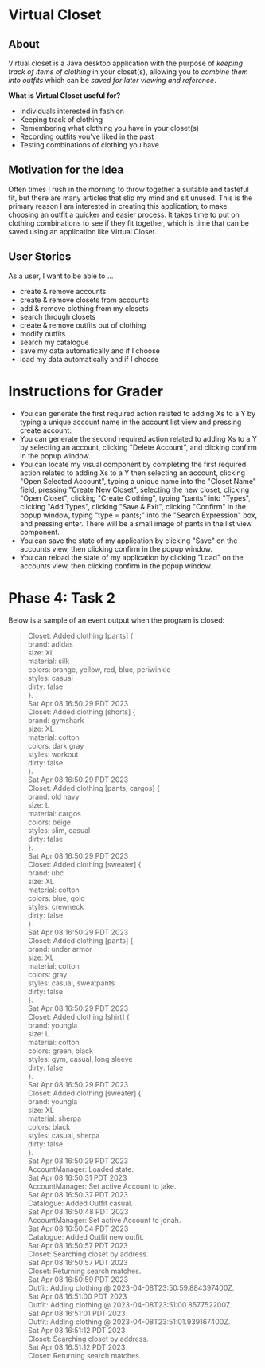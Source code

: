 # Virtual Closet

## About

Virtual closet is a Java desktop application with the purpose of *keeping track of items of clothing* in your closet(s),
allowing you to *combine them into outfits* which can be *saved for later viewing and reference*.

**What is Virtual Closet useful for?**

- Individuals interested in fashion
- Keeping track of clothing
- Remembering what clothing you have in your closet(s)
- Recording outfits you've liked in the past
- Testing combinations of clothing you have

## Motivation for the Idea

Often times I rush in the morning to throw together a suitable and tasteful fit, but there are many articles that slip
my mind and sit unused. This is the primary reason I am interested in creating this application; to make choosing an
outfit
a quicker and easier process. It takes time to put on clothing combinations to see if they fit together, which is time
that
can be saved using an application like Virtual Closet.

## User Stories

As a user, I want to be able to ...

- create & remove accounts
- create & remove closets from accounts
- add & remove clothing from my closets
- search through closets
- create & remove outfits out of clothing
- modify outfits
- search my catalogue
- save my data automatically and if I choose
- load my data automatically and if I choose

# Instructions for Grader
- You can generate the first required action related to adding Xs to a Y by typing a unique account name in the account list view and pressing create account.
- You can generate the second required action related to adding Xs to a Y by selecting an account, clicking "Delete Account", and clicking confirm in the popup window.
- You can locate my visual component by completing the first required action related to adding Xs to a Y then selecting an account, clicking "Open Selected Account", typing a unique name into the "Closet Name" field, pressing "Create New Closet", selecting the new closet, clicking "Open Closet", clicking "Create Clothing", typing "pants" into "Types", clicking "Add Types", clicking "Save & Exit", clicking "Confirm" in the popup window, typing "type = pants;" into the "Search Expression" box, and pressing enter. There will be a small image of pants in the list view component.
- You can save the state of my application by clicking "Save" on the accounts view, then clicking confirm in the popup window.
- You can reload the state of my application by clicking "Load" on the accounts view, then clicking confirm in the popup window.

# Phase 4: Task 2
Below is a sample of an event output when the program is closed:

> Closet: Added clothing [pants] {
> <br/> brand: adidas
> <br/> size: XL
> <br/> material: silk
> <br/> colors: orange, yellow, red, blue, periwinkle
> <br/> styles: casual
> <br/> dirty: false
> <br/> }.
> <br/> Sat Apr 08 16:50:29 PDT 2023
> <br/> Closet: Added clothing [shorts] {
> <br/> brand: gymshark
> <br/> size: XL
> <br/> material: cotton
> <br/> colors: dark gray
> <br/> styles: workout
> <br/> dirty: false
> <br/> }.
> <br/> Sat Apr 08 16:50:29 PDT 2023
> <br/> Closet: Added clothing [pants, cargos] {
> <br/> brand: old navy
> <br/> size: L
> <br/> material: cargos
> <br/> colors: beige
> <br/> styles: slim, casual
> <br/> dirty: false
> <br/> }.
> <br/> Sat Apr 08 16:50:29 PDT 2023
> <br/> Closet: Added clothing [sweater] {
> <br/> brand: ubc
> <br/> size: XL
> <br/> material: cotton
> <br/> colors: blue, gold
> <br/> styles: crewneck
> <br/> dirty: false
> <br/> }.
> <br/> Sat Apr 08 16:50:29 PDT 2023
> <br/> Closet: Added clothing [pants] {
> <br/> brand: under armor
> <br/> size: XL
> <br/> material: cotton
> <br/> colors: gray
> <br/> styles: casual, sweatpants
> <br/> dirty: false
> <br/> }.
> <br/> Sat Apr 08 16:50:29 PDT 2023
> <br/> Closet: Added clothing [shirt] {
> <br/> brand: youngla
> <br/> size: L
> <br/> material: cotton
> <br/> colors: green, black
> <br/> styles: gym, casual, long sleeve
> <br/> dirty: false
> <br/> }.
> <br/> Sat Apr 08 16:50:29 PDT 2023
> <br/> Closet: Added clothing [sweater] {
> <br/> brand: youngla
> <br/> size: XL
> <br/> material: sherpa
> <br/> colors: black
> <br/> styles: casual, sherpa
> <br/> dirty: false
> <br/> }.
> <br/> Sat Apr 08 16:50:29 PDT 2023
> <br/> AccountManager: Loaded state.
> <br/> Sat Apr 08 16:50:31 PDT 2023
> <br/> AccountManager: Set active Account to jake.
> <br/> Sat Apr 08 16:50:37 PDT 2023
> <br/> Catalogue: Added Outfit casual.
> <br/> Sat Apr 08 16:50:48 PDT 2023
> <br/> AccountManager: Set active Account to jonah.
> <br/> Sat Apr 08 16:50:54 PDT 2023
> <br/> Catalogue: Added Outfit new outfit.
> <br/> Sat Apr 08 16:50:57 PDT 2023
> <br/> Closet: Searching closet by address.
> <br/> Sat Apr 08 16:50:57 PDT 2023
> <br/> Closet: Returning search matches.
> <br/> Sat Apr 08 16:50:59 PDT 2023
> <br/> Outfit: Adding clothing @ 2023-04-08T23:50:59.884397400Z.
> <br/> Sat Apr 08 16:51:00 PDT 2023
> <br/> Outfit: Adding clothing @ 2023-04-08T23:51:00.857752200Z.
> <br/> Sat Apr 08 16:51:01 PDT 2023
> <br/> Outfit: Adding clothing @ 2023-04-08T23:51:01.939167400Z.
> <br/> Sat Apr 08 16:51:12 PDT 2023
> <br/> Closet: Searching closet by address.
> <br/> Sat Apr 08 16:51:12 PDT 2023
> <br/> Closet: Returning search matches.